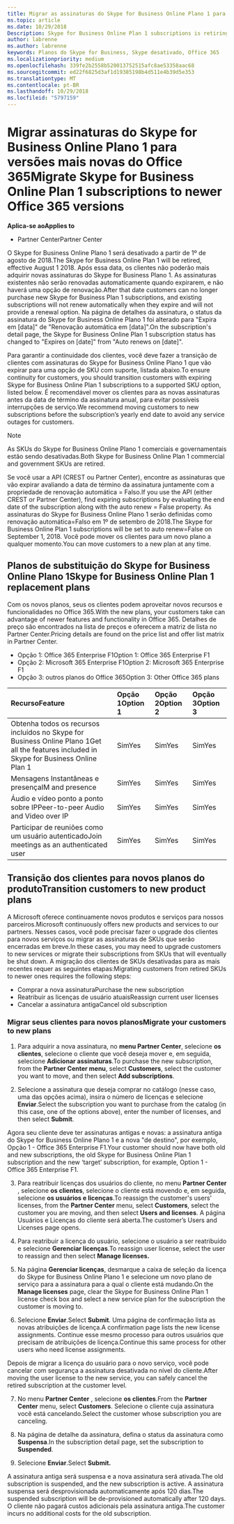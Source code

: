 ```yaml
---
title: Migrar as assinaturas do Skype for Business Online Plano 1 para versões mais recentes do Office 365 | Partner Center
ms.topic: article
ms.date: 10/29/2018
Description: Skype for Business Online Plan 1 subscriptions is retiring.
author: labrenne
ms.author: labrenne
keywords: Planos do Skype for Business, Skype desativado, Office 365
ms.localizationpriority: medium
ms.openlocfilehash: 339fe2b2558b520013752515afc8ae53358aac68
ms.sourcegitcommit: ed22f6825d3af1d19385198b4d511e4b39d5e353
ms.translationtype: MT
ms.contentlocale: pt-BR
ms.lasthandoff: 10/29/2018
ms.locfileid: "5797159"
---
```

# <a name="migrate-skype-for-business-online-plan-1-subscriptions-to-newer-office-365-versions"></a><span data-ttu-id="051f6-103">Migrar assinaturas do Skype for Business Online Plano 1 para versões mais novas do Office 365</span><span class="sxs-lookup"><span data-stu-id="051f6-103">Migrate Skype for Business Online Plan 1 subscriptions to newer Office 365 versions</span></span>

**<span data-ttu-id="051f6-104">Aplica-se ao</span><span class="sxs-lookup"><span data-stu-id="051f6-104">Applies to</span></span>**

- <span data-ttu-id="051f6-105">Partner Center</span><span class="sxs-lookup"><span data-stu-id="051f6-105">Partner Center</span></span>

<span data-ttu-id="051f6-106">O Skype for Business Online Plano 1 será desativado a partir de 1º de agosto de 2018.</span><span class="sxs-lookup"><span data-stu-id="051f6-106">The Skype for Business Online Plan 1 will be retired, effective August 1 2018.</span></span> <span data-ttu-id="051f6-107">Após essa data, os clientes não poderão mais adquirir novas assinaturas do Skype for Business Plano 1. As assinaturas existentes não serão renovadas automaticamente quando expirarem, e não haverá uma opção de renovação.</span><span class="sxs-lookup"><span data-stu-id="051f6-107">After that date customers can no longer purchase new Skype for Business Plan 1 subscriptions, and existing subscriptions will not renew automatically when they expire and will not provide a renewal option.</span></span> <span data-ttu-id="051f6-108">Na página de detalhes da assinatura, o status da assinatura do Skype for Business Online Plano 1 foi alterado para "Expira em [data]" de "Renovação automática em [data]".</span><span class="sxs-lookup"><span data-stu-id="051f6-108">On the subscription's detail page, the Skype for Business Online Plan 1 subscription status has changed to "Expires on [date]" from "Auto renews on [date]".</span></span>  

<span data-ttu-id="051f6-109">Para garantir a continuidade dos clientes, você deve fazer a transição de clientes com assinaturas do Skype for Business Online Plano 1 que vão expirar para uma opção de SKU com suporte, listada abaixo.</span><span class="sxs-lookup"><span data-stu-id="051f6-109">To ensure continuity for customers, you should transition customers with expiring Skype for Business Online Plan 1 subscriptions to a supported SKU option, listed below.</span></span> <span data-ttu-id="051f6-110">É recomendável mover os clientes para as novas assinaturas antes da data de término da assinatura anual, para evitar possíveis interrupções de serviço.</span><span class="sxs-lookup"><span data-stu-id="051f6-110">We recommend moving customers to new subscriptions before the subscription’s yearly end date to avoid any service outages for customers.</span></span> 

>[!NOTE]
><span data-ttu-id="051f6-111">As SKUs do Skype for Business Online Plano 1 comerciais e governamentais estão sendo desativadas.</span><span class="sxs-lookup"><span data-stu-id="051f6-111">Both Skype for Business Online Plan 1 commercial and government SKUs are retired.</span></span>

<span data-ttu-id="051f6-112">Se você usar a API (CREST ou Partner Center), encontre as assinaturas que vão expirar avaliando a data de término da assinatura juntamente com a propriedade de renovação automática = Falso.</span><span class="sxs-lookup"><span data-stu-id="051f6-112">If you use the API (either CREST or Partner Center), find expiring subscriptions by evaluating the end date of the subscription along with the auto renew = False property.</span></span> <span data-ttu-id="051f6-113">As assinaturas do Skype for Business Online Plano 1 serão definidas como renovação automática=Falso em 1º de setembro de 2018.</span><span class="sxs-lookup"><span data-stu-id="051f6-113">The Skype for Business Online Plan 1 subscriptions will be set to auto renew=False on September 1, 2018.</span></span> <span data-ttu-id="051f6-114">Você pode mover os clientes para um novo plano a qualquer momento.</span><span class="sxs-lookup"><span data-stu-id="051f6-114">You can move customers to a new plan at any time.</span></span> 

## <a name="skype-for-business-online-plan-1-replacement-plans"></a><span data-ttu-id="051f6-115">Planos de substituição do Skype for Business Online Plano 1</span><span class="sxs-lookup"><span data-stu-id="051f6-115">Skype for Business Online Plan 1 replacement plans</span></span>

<span data-ttu-id="051f6-116">Com os novos planos, seus os clientes podem aproveitar novos recursos e funcionalidades no Office 365.</span><span class="sxs-lookup"><span data-stu-id="051f6-116">With the new plans, your customers take can advantage of newer features and functionality in Office 365.</span></span> <span data-ttu-id="051f6-117">Detalhes de preço são encontrados na lista de preços e oferecem a matriz de lista no Partner Center.</span><span class="sxs-lookup"><span data-stu-id="051f6-117">Pricing details are found on the price list and offer list matrix in Partner Center.</span></span> 

- <span data-ttu-id="051f6-118">Opção 1: Office 365 Enterprise F1</span><span class="sxs-lookup"><span data-stu-id="051f6-118">Option 1: Office 365 Enterprise F1</span></span>
- <span data-ttu-id="051f6-119">Opção 2: Microsoft 365 Enterprise F1</span><span class="sxs-lookup"><span data-stu-id="051f6-119">Option 2: Microsoft 365 Enterprise F1</span></span>
- <span data-ttu-id="051f6-120">Opção 3: outros planos do Office 365</span><span class="sxs-lookup"><span data-stu-id="051f6-120">Option 3: Other Office 365 plans</span></span>

|**<span data-ttu-id="051f6-121">Recurso</span><span class="sxs-lookup"><span data-stu-id="051f6-121">Feature</span></span>**    |**<span data-ttu-id="051f6-122">Opção 1</span><span class="sxs-lookup"><span data-stu-id="051f6-122">Option 1</span></span>**   |**<span data-ttu-id="051f6-123">Opção 2</span><span class="sxs-lookup"><span data-stu-id="051f6-123">Option 2</span></span>**   |**<span data-ttu-id="051f6-124">Opção 3</span><span class="sxs-lookup"><span data-stu-id="051f6-124">Option 3</span></span>**   |
|:-----------------|:-----------------|:-------------|:------------|
|<span data-ttu-id="051f6-125">Obtenha todos os recursos incluídos no Skype for Business Online Plano 1</span><span class="sxs-lookup"><span data-stu-id="051f6-125">Get all the features included in Skype for Business Online Plan 1</span></span>|<span data-ttu-id="051f6-126">Sim</span><span class="sxs-lookup"><span data-stu-id="051f6-126">Yes</span></span>   |<span data-ttu-id="051f6-127">Sim</span><span class="sxs-lookup"><span data-stu-id="051f6-127">Yes</span></span>   |<span data-ttu-id="051f6-128">Sim</span><span class="sxs-lookup"><span data-stu-id="051f6-128">Yes</span></span>   |
|<span data-ttu-id="051f6-129">Mensagens Instantâneas e presença</span><span class="sxs-lookup"><span data-stu-id="051f6-129">IM and presence</span></span> |<span data-ttu-id="051f6-130">Sim</span><span class="sxs-lookup"><span data-stu-id="051f6-130">Yes</span></span>   |<span data-ttu-id="051f6-131">Sim</span><span class="sxs-lookup"><span data-stu-id="051f6-131">Yes</span></span>   |<span data-ttu-id="051f6-132">Sim</span><span class="sxs-lookup"><span data-stu-id="051f6-132">Yes</span></span>   |
|<span data-ttu-id="051f6-133">Áudio e vídeo ponto a ponto sobre IP</span><span class="sxs-lookup"><span data-stu-id="051f6-133">Peer-to-peer Audio and Video over IP</span></span>|<span data-ttu-id="051f6-134">Sim</span><span class="sxs-lookup"><span data-stu-id="051f6-134">Yes</span></span>   |<span data-ttu-id="051f6-135">Sim</span><span class="sxs-lookup"><span data-stu-id="051f6-135">Yes</span></span>   |<span data-ttu-id="051f6-136">Sim</span><span class="sxs-lookup"><span data-stu-id="051f6-136">Yes</span></span>   
|<span data-ttu-id="051f6-137">Participar de reuniões como um usuário autenticado</span><span class="sxs-lookup"><span data-stu-id="051f6-137">Join meetings as an authenticated user</span></span>| <span data-ttu-id="051f6-138">Sim</span><span class="sxs-lookup"><span data-stu-id="051f6-138">Yes</span></span>   |<span data-ttu-id="051f6-139">Sim</span><span class="sxs-lookup"><span data-stu-id="051f6-139">Yes</span></span>   |<span data-ttu-id="051f6-140">Sim</span><span class="sxs-lookup"><span data-stu-id="051f6-140">Yes</span></span>   |

## <a name="transition-customers-to-new-product-plans"></a><span data-ttu-id="051f6-141">Transição dos clientes para novos planos do produto</span><span class="sxs-lookup"><span data-stu-id="051f6-141">Transition customers to new product plans</span></span>

<span data-ttu-id="051f6-142">A Microsoft oferece continuamente novos produtos e serviços para nossos parceiros.</span><span class="sxs-lookup"><span data-stu-id="051f6-142">Microsoft continuously offers new products and services to our partners.</span></span> <span data-ttu-id="051f6-143">Nesses casos, você pode precisar fazer o upgrade dos clientes para novos serviços ou migrar as assinaturas de SKUs que serão encerradas em breve.</span><span class="sxs-lookup"><span data-stu-id="051f6-143">In these cases, you may need to upgrade customers to new services or migrate their subscriptions from SKUs that will eventually be shut down.</span></span> <span data-ttu-id="051f6-144">A migração dos clientes de SKUs desativadas para as mais recentes requer as seguintes etapas:</span><span class="sxs-lookup"><span data-stu-id="051f6-144">Migrating customers from retired SKUs to newer ones requires the following steps:</span></span>

- <span data-ttu-id="051f6-145">Comprar a nova assinatura</span><span class="sxs-lookup"><span data-stu-id="051f6-145">Purchase the new subscription</span></span>
- <span data-ttu-id="051f6-146">Reatribuir as licenças de usuário atuais</span><span class="sxs-lookup"><span data-stu-id="051f6-146">Reassign current user licenses</span></span>
- <span data-ttu-id="051f6-147">Cancelar a assinatura antiga</span><span class="sxs-lookup"><span data-stu-id="051f6-147">Cancel old subscription</span></span>

### <a name="migrate-your-customers-to-new-plans"></a><span data-ttu-id="051f6-148">Migrar seus clientes para novos planos</span><span class="sxs-lookup"><span data-stu-id="051f6-148">Migrate your customers to new plans</span></span>

1. <span data-ttu-id="051f6-149">Para adquirir a nova assinatura, no **menu Partner Center**, selecione **os clientes**, selecione o cliente que você deseja mover e, em seguida, selecione **Adicionar assinaturas**.</span><span class="sxs-lookup"><span data-stu-id="051f6-149">To purchase the new subscription, from the **Partner Center menu**, select **Customers**, select the customer you want to move, and then select **Add subscriptions**.</span></span>

2. <span data-ttu-id="051f6-150">Selecione a assinatura que deseja comprar no catálogo (nesse caso, uma das opções acima), insira o número de licenças e selecione **Enviar**.</span><span class="sxs-lookup"><span data-stu-id="051f6-150">Select the subscription you want to purchase from the catalog (in this case, one of the options above), enter the number of licenses, and then select **Submit**.</span></span> 

<span data-ttu-id="051f6-151">Agora seu cliente deve ter assinaturas antigas e novas: a assinatura antiga do Skype for Business Online Plano 1 e a nova "de destino", por exemplo, Opção 1 - Office 365 Enterprise F1.</span><span class="sxs-lookup"><span data-stu-id="051f6-151">Your customer should now have both old and new subscriptions, the old Skype for Business Online Plan 1  subscription and the new ‘target’ subscription, for example, Option 1 - Office 365 Enterprise F1.</span></span>

3. <span data-ttu-id="051f6-152">Para reatribuir licenças dos usuários do cliente, no menu **Partner Center** , selecione **os clientes**, selecione o cliente está movendo e, em seguida, selecione **os usuários e licenças**.</span><span class="sxs-lookup"><span data-stu-id="051f6-152">To reassign the customer's users' licenses, from the **Partner Center** menu, select **Customers**, select the customer you are moving, and then select **Users and licenses**.</span></span> <span data-ttu-id="051f6-153">A página Usuários e Licenças do cliente será aberta.</span><span class="sxs-lookup"><span data-stu-id="051f6-153">The customer’s Users and Licenses page opens.</span></span>

4. <span data-ttu-id="051f6-154">Para reatribuir a licença do usuário, selecione o usuário a ser reatribuído e selecione **Gerenciar licenças**.</span><span class="sxs-lookup"><span data-stu-id="051f6-154">To reassign user license, select the user to reassign and then select **Manage licenses.**</span></span>

5. <span data-ttu-id="051f6-155">Na página **Gerenciar licenças**, desmarque a caixa de seleção da licença do Skype for Business Online Plano 1 e selecione um novo plano de serviço para a assinatura para a qual o cliente está mudando.</span><span class="sxs-lookup"><span data-stu-id="051f6-155">On the **Manage licenses** page, clear the Skype for Business Online Plan 1 license check box and select a new service plan for the subscription the customer is moving to.</span></span>

6. <span data-ttu-id="051f6-156">Selecione **Enviar**.</span><span class="sxs-lookup"><span data-stu-id="051f6-156">Select **Submit**.</span></span> <span data-ttu-id="051f6-157">Uma página de confirmação lista as novas atribuições de licença.</span><span class="sxs-lookup"><span data-stu-id="051f6-157">A confirmation page lists the new license assignments.</span></span> <span data-ttu-id="051f6-158">Continue esse mesmo processo para outros usuários que precisam de atribuições de licença.</span><span class="sxs-lookup"><span data-stu-id="051f6-158">Continue this same process for other users who need license assignments.</span></span>

<span data-ttu-id="051f6-159">Depois de migrar a licença do usuário para o novo serviço, você pode cancelar com segurança a assinatura desativada no nível do cliente.</span><span class="sxs-lookup"><span data-stu-id="051f6-159">After moving the user license to the new service, you can safely cancel the retired subscription at the customer level.</span></span>

7. <span data-ttu-id="051f6-160">No menu **Partner Center** , selecione **os clientes**.</span><span class="sxs-lookup"><span data-stu-id="051f6-160">From the **Partner Center** menu, select **Customers**.</span></span> <span data-ttu-id="051f6-161">Selecione o cliente cuja assinatura você está cancelando.</span><span class="sxs-lookup"><span data-stu-id="051f6-161">Select the customer whose subscription you are canceling.</span></span>

8. <span data-ttu-id="051f6-162">Na página de detalhe da assinatura, defina o status da assinatura como **Suspensa**.</span><span class="sxs-lookup"><span data-stu-id="051f6-162">In the subscription detail page, set the subscription to **Suspended**.</span></span>

9. <span data-ttu-id="051f6-163">Selecione **Enviar**.</span><span class="sxs-lookup"><span data-stu-id="051f6-163">Select **Submit.**</span></span>

<span data-ttu-id="051f6-164">A assinatura antiga será suspensa e a nova assinatura será ativada.</span><span class="sxs-lookup"><span data-stu-id="051f6-164">The old subscription is suspended, and the new subscription is active.</span></span> <span data-ttu-id="051f6-165">A assinatura suspensa será desprovisionada automaticamente após 120 dias.</span><span class="sxs-lookup"><span data-stu-id="051f6-165">The suspended subscription will be de-provisioned automatically after 120 days.</span></span> <span data-ttu-id="051f6-166">O cliente não pagará custos adicionais pela assinatura antiga.</span><span class="sxs-lookup"><span data-stu-id="051f6-166">The customer incurs no additional costs for the old subscription.</span></span>

